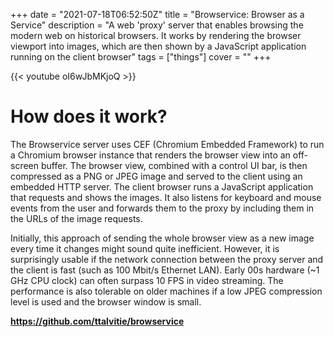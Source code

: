 +++
date = "2021-07-18T06:52:50Z"
title = "Browservice: Browser as a Service"
description = "A web 'proxy' server that enables browsing the modern web on historical browsers. It works by rendering the browser viewport into images, which are then shown by a JavaScript application running on the client browser"
tags = ["things"]
cover = ""
+++

{{< youtube oI6wJbMKjoQ >}}

# How does it work?

The Browservice server uses CEF (Chromium Embedded Framework) to run a Chromium browser instance that renders the browser view into an off-screen buffer. The browser view, combined with a control UI bar, is then compressed as a PNG or JPEG image and served to the client using an embedded HTTP server. The client browser runs a JavaScript application that requests and shows the images. It also listens for keyboard and mouse events from the user and forwards them to the proxy by including them in the URLs of the image requests.

Initially, this approach of sending the whole browser view as a new image every time it changes might sound quite inefficient. However, it is surprisingly usable if the network connection between the proxy server and the client is fast (such as 100 Mbit/s Ethernet LAN). Early 00s hardware (~1 GHz CPU clock) can often surpass 10 FPS in video streaming. The performance is also tolerable on older machines if a low JPEG compression level is used and the browser window is small.

**https://github.com/ttalvitie/browservice**